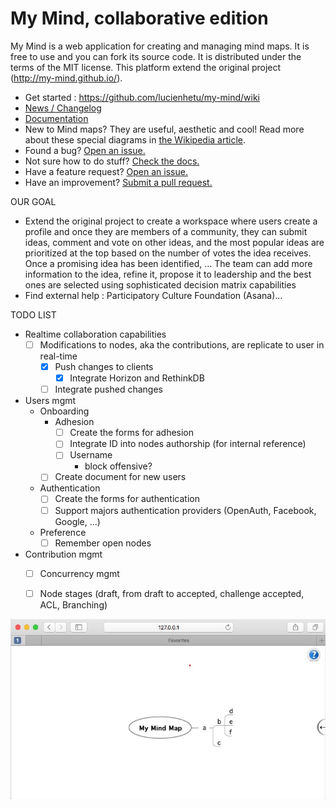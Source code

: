 My Mind, collaborative edition
===============================

My Mind is a web application for creating and managing mind maps. It is free to use and you can fork its source code. It is distributed under the terms of the MIT license. This platform extend the original project (http://my-mind.github.io/).


* Get started : https://github.com/lucienhetu/my-mind/wiki
* [News / Changelog](https://github.com/ondras/my-mind/wiki/News)
* [Documentation](https://github.com/ondras/my-mind/wiki)
* New to Mind maps? They are useful, aesthetic and cool! Read more about these special diagrams in [the Wikipedia article](http://en.wikipedia.org/wiki/Mind_map).
* Found a bug? [Open an issue.](https://github.com/lucienhetu/my-mind/issues)
* Not sure how to do stuff? [Check the docs.](https://github.com/lucienhetu/my-mind/wiki)
* Have a feature request? [Open an issue.](https://github.com/lucienhetu/my-mind/issues)
* Have an improvement? [Submit a pull request.](https://github.com/lucienhetu/my-mind/pulls)

OUR GOAL
* Extend the original project to create a workspace where users create a profile and once they are members of a community, they can submit ideas, comment and vote on other ideas, and the most popular ideas are prioritized at the top based on the number of votes the idea receives. Once a promising idea has been identified, ... The team can add more information to the idea, refine it, propose it to leadership and the best ones are selected using sophisticated decision matrix capabilities
* Find external help : Participatory Culture Foundation (Asana)...
 
TODO LIST
* Realtime collaboration capabilities
  - [ ] Modifications to nodes, aka the contributions, are replicate to user in real-time
    - [X] Push changes to clients
      - [x] Integrate Horizon and RethinkDB
    - [ ] Integrate pushed changes
* Users mgmt
  - Onboarding
    - Adhesion  
      - [ ] Create the forms for adhesion
      - [ ] Integrate ID into nodes authorship (for internal reference)
      - [ ] Username
        - block offensive?
    - [ ] Create document for new users
  - Authentication
    - [ ] Create the forms for authentication
    - [ ] Support majors authentication providers (OpenAuth, Facebook, Google, ...)
  - Preference
    - [ ] Remember open nodes
* Contribution mgmt
  - [ ] Concurrency mgmt
  - [ ] Node stages (draft, from draft to accepted, challenge accepted, ACL, Branching)
  
  
![Screenshot](screenshot.png)
